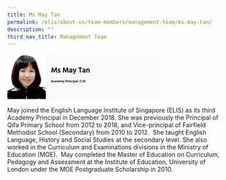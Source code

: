 ```yaml
---
title: Ms May Tan
permalink: /elis/about-us/team-members/management-team/ms-may-tan/
description: ""
third_nav_title: Management Team
---
```


<img src="/images/Ms%20May%20Tan.png" style="width:70%">

May joined the English Language Institute of Singapore (ELIS) as its third Academy Principal in December 2018. She was previously the Principal of Qifa Primary School from 2012 to 2018, and Vice-principal of Fairfield Methodist School (Secondary) from 2010 to 2012.  She taught English Language, History and Social Studies at the secondary level. She also worked in the Curriculum and Examinations divisions in the Ministry of Education (MOE).  May completed the Master of Education on Curriculum, Pedagogy and Assessment at the Institute of Education, University of London under the MOE Postgraduate Scholarship in 2010.